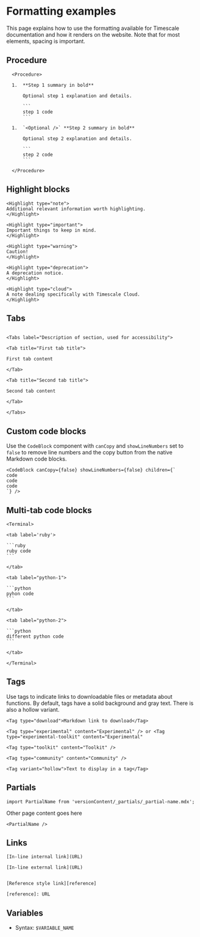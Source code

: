 # Formatting examples 

This page explains how to use the formatting available for Timescale documentation and how it renders on the website. Note that for most elements, spacing is important. 

## Procedure

```text
  <Procedure>

  1.  **Step 1 summary in bold**

      Optional step 1 explanation and details.

      ```
      step 1 code
      ```

  1.  `<Optional />` **Step 2 summary in bold**

      Optional step 2 explanation and details.

      ```
      step 2 code
      ```

  </Procedure>
```
  
## Highlight blocks

```text
<Highlight type="note">
Additional relevant information worth highlighting.
</Highlight>

<Highlight type="important">
Important things to keep in mind.
</Highlight>

<Highlight type="warning">
Caution!
</Highlight>

<Highlight type="deprecation">
A deprecation notice.
</Highlight>

<Highlight type="cloud">
A note dealing specifically with Timescale Cloud.
</Highlight>

```

## Tabs

```text

<Tabs label="Description of section, used for accessibility">

<Tab title="First tab title">

First tab content

</Tab>

<Tab title="Second tab title">

Second tab content

</Tab>

</Tabs>
```

## Custom code blocks 

Use the `CodeBlock` component with `canCopy` and `showLineNumbers` set to `false` to remove line numbers and the copy button from the native Markdown code blocks.

```text
<CodeBlock canCopy={false} showLineNumbers={false} children={`
code 
code 
code
`} />
```

## Multi-tab code blocks

    <Terminal>
    
    <tab label='ruby'>
    
    ```ruby
    ruby code
    ```
    
    </tab>
    
    <tab label="python-1">
    
    ```python
    pyhon code
    ```
    
    </tab>
    
    <tab label="python-2">
    
    ```python
    different python code
    ```
    
    </tab>
    
    </Terminal>


## Tags

Use tags to indicate links to downloadable files or metadata about functions. By default, tags have a solid background and gray text. There is also a hollow
variant.

```text
<Tag type="download">Markdown link to download</Tag>

<Tag type="experimental" content="Experimental" /> or <Tag type="experimental-toolkit" content="Experimental" 

<Tag type="toolkit" content="Toolkit" />

<Tag type="community" content="Community" />

<Tag variant="hollow">Text to display in a tag</Tag>
```

## Partials

`import PartialName from 'versionContent/_partials/_partial-name.mdx';`

Other page content goes here

`<PartialName />`

## Links

```text
[In-line internal link](URL)

[In-line external link](URL)


[Reference style link][reference]

[reference]: URL
```

## Variables 

- Syntax: `$VARIABLE_NAME`

